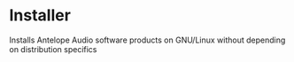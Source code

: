 Installer
=========

Installs Antelope Audio software products on GNU/Linux without depending on distribution specifics
